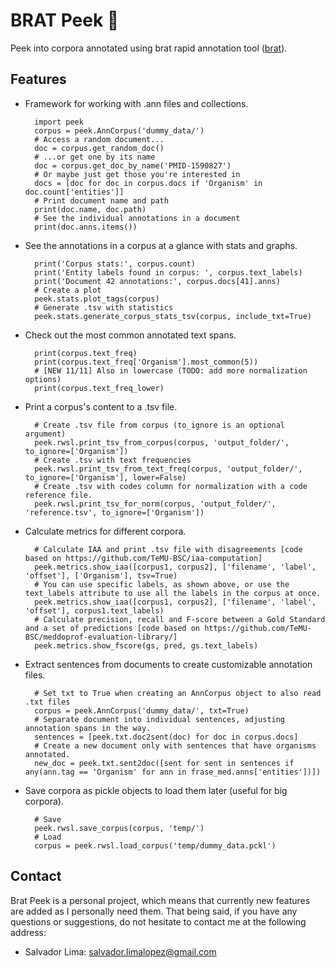 # BRAT Peek 👀

Peek into corpora annotated using brat rapid annotation tool ([brat][brat]).

[brat]: http://brat.nlplab.org/index.html

## Features
* Framework for working with .ann files and collections.
        
        import peek
        corpus = peek.AnnCorpus('dummy_data/')
        # Access a random document...
        doc = corpus.get_random_doc()
        # ...or get one by its name
        doc = corpus.get_doc_by_name('PMID-1590827')
        # Or maybe just get those you're interested in
        docs = [doc for doc in corpus.docs if 'Organism' in doc.count['entities']]
        # Print document name and path
        print(doc.name, doc.path)
        # See the individual annotations in a document
        print(doc.anns.items())

* See the annotations in a corpus at a glance with stats and graphs.
    
        print('Corpus stats:', corpus.count)
        print('Entity labels found in corpus: ', corpus.text_labels)
        print('Document 42 annotations:', corpus.docs[41].anns)
        # Create a plot
        peek.stats.plot_tags(corpus)
        # Generate .tsv with statistics
        peek.stats.generate_corpus_stats_tsv(corpus, include_txt=True)
  
* Check out the most common annotated text spans.
  
        print(corpus.text_freq)
        print(corpus.text_freq['Organism'].most_common(5))
        # [NEW 11/11] Also in lowercase (TODO: add more normalization options)
        print(corpus.text_freq_lower)

* Print a corpus's content to a .tsv file.
  
        # Create .tsv file from corpus (to_ignore is an optional argument)
        peek.rwsl.print_tsv_from_corpus(corpus, 'output_folder/', to_ignore=['Organism'])
        # Create .tsv with text frequencies
        peek.rwsl.print_tsv_from_text_freq(corpus, 'output_folder/', to_ignore=['Organism'], lower=False)
        # Create .tsv with codes column for normalization with a code reference file.
        peek.rwsl.print_tsv_for_norm(corpus, 'output_folder/', 'reference.tsv', to_ignore=['Organism'])

* Calculate metrics for different corpora.
  
        # Calculate IAA and print .tsv file with disagreements [code based on https://github.com/TeMU-BSC/iaa-computation]
        peek.metrics.show_iaa([corpus1, corpus2], ['filename', 'label', 'offset'], ['Organism'], tsv=True)
        # You can use specific labels, as shown above, or use the text_labels attribute to use all the labels in the corpus at once.
        peek.metrics.show_iaa([corpus1, corpus2], ['filename', 'label', 'offset'], corpus1.text_labels)
        # Calculate precision, recall and F-score between a Gold Standard and a set of predictions [code based on https://github.com/TeMU-BSC/meddoprof-evaluation-library/]
        peek.metrics.show_fscore(gs, pred, gs.text_labels)

* Extract sentences from documents to create customizable annotation files.
        
        # Set txt to True when creating an AnnCorpus object to also read .txt files
        corpus = peek.AnnCorpus('dummy_data/', txt=True)
        # Separate document into individual sentences, adjusting annotation spans in the way.
        sentences = [peek.txt.doc2sent(doc) for doc in corpus.docs]
        # Create a new document only with sentences that have organisms annotated.
        new_doc = peek.txt.sent2doc([sent for sent in sentences if any(ann.tag == 'Organism' for ann in frase_med.anns['entities'])])

* Save corpora as pickle objects to load them later (useful for big corpora).

        # Save
        peek.rwsl.save_corpus(corpus, 'temp/')
        # Load
        corpus = peek.rwsl.load_corpus('temp/dummy_data.pckl')

## Contact
Brat Peek is a personal project, which means that currently new features are added as I personally need them. That being said, if you have any questions or suggestions, do not hesitate to contact me at the following address:
* Salvador Lima: salvador.limalopez@gmail.com